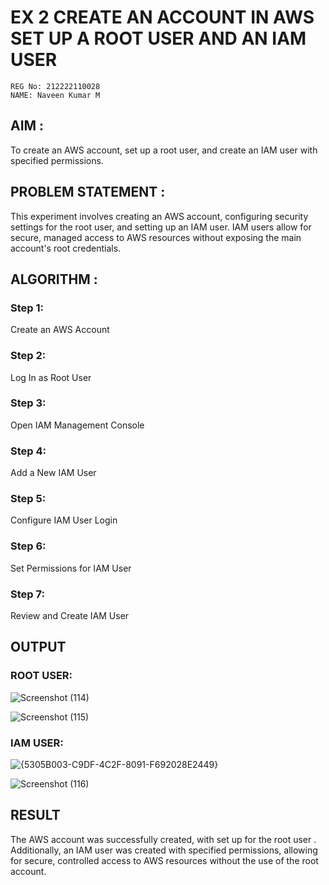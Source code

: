  # EX 2 CREATE AN  ACCOUNT IN AWS SET UP A ROOT USER AND AN IAM USER 
```
REG No: 212222110028
NAME: Naveen Kumar M
```

## AIM :
To create an AWS account, set up a root user, and create an IAM user with specified permissions.

## PROBLEM STATEMENT :
This experiment involves creating an AWS account, configuring security settings for the root user, and setting up an IAM user. IAM users allow for secure, managed access to AWS resources without exposing the main account's root credentials.

## ALGORITHM :

 ### Step 1:
 Create an AWS Account </br>
 ### Step 2:
 Log In as Root User </br>
 ### Step 3:
 Open IAM Management Console</br>
 ### Step 4:
 Add a New IAM User</br>
 ### Step 5:
 Configure IAM User Login</br>
 ### Step 6:
 Set Permissions for IAM User</br>
 ### Step 7:
 Review and Create IAM User</br>


## OUTPUT

### ROOT USER:
![Screenshot (114)](https://github.com/user-attachments/assets/5b23d35a-a27b-40bb-9ab7-69c0bf7d973b)

![Screenshot (115)](https://github.com/user-attachments/assets/aae390fc-f162-4d36-aa45-d76283010f6e)


 ### IAM USER:
 ![{5305B003-C9DF-4C2F-8091-F692028E2449}](https://github.com/user-attachments/assets/f5f23e89-5bfc-477e-8adf-151e0571e5b0)

 ![Screenshot (116)](https://github.com/user-attachments/assets/e7f8b235-2883-4462-b05f-b6085eb8be97)




## RESULT
The AWS account was successfully created, with set up for the root user . Additionally, an IAM user was created with specified permissions, allowing for secure, controlled access to AWS resources without the use of the root account. 

  


